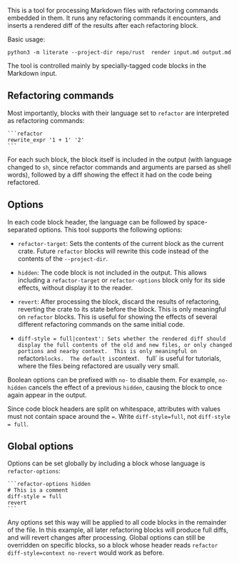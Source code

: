 This is a tool for processing Markdown files with refactoring commands embedded
in them.  It runs any refactoring commands it encounters, and inserts a
rendered diff of the results after each refactoring block.

Basic usage:

    python3 -m literate --project-dir repo/rust  render input.md output.md


The tool is controlled mainly by specially-tagged code blocks in the Markdown
input.

## Refactoring commands

Most importantly, blocks with their language set to `refactor` are interpreted
as refactoring commands:

    ```refactor
    rewrite_expr '1 + 1' '2'
    ```

For each such block, the block itself is included in the output (with language
changed to `sh`, since refactor commands and arguments are parsed as shell
words), followed by a diff showing the effect it had on the code being
refactored.


## Options

In each code block header, the language can be followed by space-separated
options.  This tool supports the following options:

 * `refactor-target`: Sets the contents of the current block as the current
   crate.  Future `refactor` blocks will rewrite this code instead of the
   contents of the `--project-dir`.

 * `hidden`: The code block is not included in the output.  This allows
   including a `refactor-target` or `refactor-options` block only for its side
   effects, without display it to the reader.

 * `revert`: After processing the block, discard the results of refactoring,
   reverting the crate to its state before the block.  This is only meaningful
   on `refactor` blocks.  This is useful for showing the effects of several
   different refactoring commands on the same initial code.

 * `diff-style = full|context': Sets whether the rendered diff should display
   the full contents of the old and new files, or only changed portions and
   nearby context.  This is only meaningful on `refactor` blocks.  The default
   is `context`.  `full` is useful for tutorials, where the files being
   refactored are usually very small.

Boolean options can be prefixed with `no-` to disable them.  For example,
`no-hidden` cancels the effect of a previous `hidden`, causing the block to
once again appear in the output.

Since code block headers are split on whitespace, attributes with values must
not contain space around the `=`.  Write `diff-style=full`, not `diff-style =
full`.

## Global options

Options can be set globally by including a block whose language is
`refactor-options`:

    ```refactor-options hidden
    # This is a comment
    diff-style = full
    revert
    ```

Any options set this way will be applied to all code blocks in the remainder of
the file.  In this example, all later refactoring blocks will produce full
diffs, and will revert changes after processing.  Global options can still be
overridden on specific blocks, so a block whose header reads `refactor
diff-style=context no-revert` would work as before.
